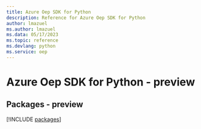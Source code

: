 ```yaml
---
title: Azure Oep SDK for Python
description: Reference for Azure Oep SDK for Python
author: lmazuel
ms.author: lmazuel
ms.data: 05/17/2023
ms.topic: reference
ms.devlang: python
ms.service: oep
---
```

# Azure Oep SDK for Python - preview
## Packages - preview
[!INCLUDE [packages](oep-index.md)]